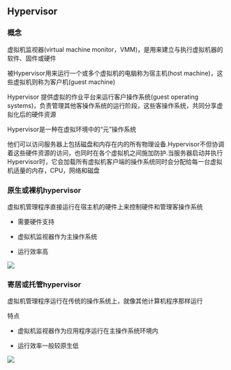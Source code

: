 <!--
 * @Description: 
 * @Version: 1.0
 * @Author: DaLao
 * @Email: dalao_li@163.com
 * @Date: 2021-02-07 18:56:32
 * @LastEditors: dalao
 * @LastEditTime: 2022-04-18 19:58:15
-->

## Hypervisor


### 概念


虚拟机监视器(virtual machine monitor，VMM)，是用来建立与执行虚拟机器的软件、固件或硬件

被Hypervisor用来运行一个或多个虚拟机的电脑称为宿主机(host machine)，这些虚拟机则称为客户机(guest machine)

Hypervisor 提供虚拟的作业平台来运行客户操作系统(guest operating systems)，负责管理其他客操作系统的运行阶段，这些客操作系统，共同分享虚拟化后的硬件资源

Hypervisor是一种在虚拟环境中的“元”操作系统

他们可以访问服务器上包括磁盘和内存在内的所有物理设备.Hypervisor不但协调着这些硬件资源的访问，也同时在各个虚拟机之间施加防护.当服务器启动并执行Hypervisor时，它会加载所有虚拟机客户端的操作系统同时会分配给每一台虚拟机适量的内存，CPU，网络和磁盘



### 原生或裸机hypervisor


虚拟机管理程序直接运行在宿主机的硬件上来控制硬件和管理客操作系统

- 需要硬件支持

- 虚拟机监视器作为主操作系统

- 运行效率高  


![](https://cdn.hurra.ltd/img/20210207190941.png)



### 寄居或托管hypervisor


虚拟机管理程序运行在传统的操作系统上，就像其他计算机程序那样运行

特点

- 虚拟机监视器作为应用程序运行在主操作系统环境内

- 运行效率一般较原生低


![](https://cdn.hurra.ltd/img/20210207191615.png)